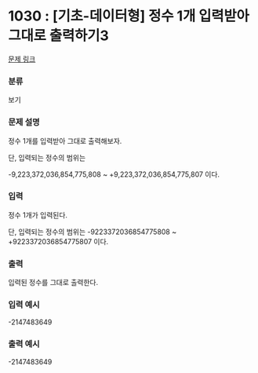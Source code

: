 # 1030 : [기초-데이터형] 정수 1개 입력받아 그대로 출력하기3

[문제 링크](https://www.codeup.kr/problem.php?id=1030)

### 분류

보기

### 문제 설명

<p>정수 1개를 입력받아 그대로 출력해보자.</p>
<p>단, 입력되는 정수의 범위는</p>
<p>-9,223,372,036,854,775,808 ~ +9,223,372,036,854,775,807 이다.</p>

### 입력

<p>정수 1개가 입력된다.</p>
<p>단, 입력되는 정수의 범위는 -9223372036854775808 ~ +9223372036854775807 이다.</p>

### 출력

<p>입력된 정수를 그대로 출력한다.</p>

### 입력 예시

<p>-2147483649</p>

### 출력 예시

<p>-2147483649</p>
